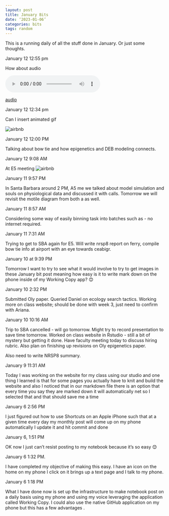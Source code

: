 ```yaml
---
layout: post
title: January Bits
date: ‘2023-01-06’
categories: bits
tags: random
---
```



This is a running daily of all the stuff done in January.
Or just some thoughts. 

January 12 12:55 pm 

How about audio

<audio controls>
  <source src="[horse.mp3](https://raw.githubusercontent.com/sr320/sr320.github.io/master/images/RexPl.m4a)" type="audio/m4a">
Your browser does not support the audio element.
</audio>

[audio](https://raw.githubusercontent.com/sr320/sr320.github.io/master/images/RexPl.m4a)

January 12 12:34 pm

Can I insert animated gif 

![airbnb](https://raw.githubusercontent.com/sr320/sr320.github.io/master/images/e502.gif)

January 12 12:00 PM

Talking about bow tie and how epigenetics and DEB modeling connects.

January 12 9:08 AM

At E5 meeting 
![airbnb](https://raw.githubusercontent.com/sr320/sr320.github.io/master/images/e501.jpg)

January 11 9:57 PM 

In Santa Barbara around 2 PM, A5 me we talked about model simulation and souls on physiological data and discussed it with calls. Tomorrow we will revisit the motile diagram from both a as well.

January 11 8:57 AM

Considering some way of easily binning task into batches such as - no internet required.

January 11 7:31 AM

Trying to get to SBA again for E5. Will write nrsp8 report on ferry, compile bow tie info at airport with an eye towards ceabigr.

January 10 at 9:39 PM

Tomorrow I want to try to see what it would involve to try to get images in these January bit post meaning how easy is it to write mark down on the phone inside of my Working Copy app? 😊

January 10 2:32 PM

Submitted Oly paper. Queried Daniel on ecology search tactics. Working more on class website; should be done with week 3, just need to confirm with Ariana.

January 10 10:16 AM

Trip to SBA cancelled - will go tomorrow. Might try to record presentation to save time tomorrow. Worked on class website in Rstudio - still a bit of mystery but getting it done. Have faculty meeting today to discuss hiring rubric. Also plan on finishing up revisions on Oly epigenetics paper.

Also need to write NRSP8 summary.

January 9 11:31 AM

Today I was working on the website for my class using our studio and one thing I learned is that for some pages you actually have to knit and build the website and also I noticed that in our markdown file there is an option that every time you say they are marked down it will automatically net so I selected that and that should save me a time

January 6 2:56 PM

I just figured out how to use Shortcuts on an Apple iPhone such that at a given time every day my monthly post will come up on my phone automatically I update it and hit commit and done

January 6, 1:51 PM

OK now I just can’t resist posting to my notebook because it’s so easy 😊

January 6 1:32 PM.

I have completed my objective of making this easy. I have an icon on the home on my phone I click on it brings up a text page and I talk to my phone.

January 6 1:18 PM

What I have done now is set up the infrastructure to make notebook post on a daily basis using my phone and using my voice leveraging the application called Working Copy. I could also use the native GitHub application on my phone but this has a few advantages .
